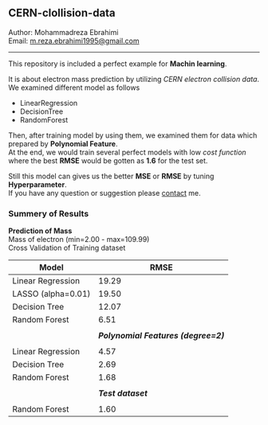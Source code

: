 ## CERN-clollision-data

Author: Mohammadreza Ebrahimi  
Email: [m.reza.ebrahimi1995@gmail.com](mailto:m.reza.ebrahimi1995@gmail.com)
***

This repository is included a perfect example for **Machin learning**.

It is about electron mass prediction by utilizing _CERN electron collision data_. 
We examined different model as follows

- LinearRegression
- DecisionTree
- RandomForest

Then, after training model by using them, we examined them
for data which prepared by **Polynomial Feature**.  
At the end, we would train several perfect models with low _cost function_ where the best **RMSE** would be gotten as **1.6** for the test set. 

Still this model can gives us the better **MSE** or **RMSE**
by tuning **Hyperparameter**.  
If you have any question or suggestion please [contact](mailto:m.reza.ebrahimi1995@gmail.com) me.   

### Summery of Results 

**Prediction of Mass**  
Mass of electron (min=2.00 - max=109.99)  
Cross Validation of Training dataset

Model|RMSE
--------|------
Linear Regression | 19.29
LASSO (alpha=0.01)| 19.50
Decision Tree | 12.07
Random Forest|6.51
||
| |  ***Polynomial Features (degree=2)***
||
Linear Regression |4.57
Decision Tree|2.69
Random Forest| 1.68
||
| | ***Test dataset***
||
Random Forest | 1.60
